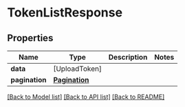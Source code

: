 # TokenListResponse

## Properties
Name | Type | Description | Notes
------------ | ------------- | ------------- | -------------
**data** | [UploadToken] |  | 
**pagination** | [**Pagination**](Pagination.md) |  | 

[[Back to Model list]](../README.md#documentation-for-models) [[Back to API list]](../README.md#documentation-for-api-endpoints) [[Back to README]](../README.md)


